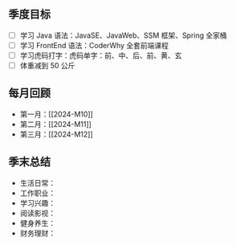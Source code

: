 ## 季度目标

- [ ] 学习 Java 语法：JavaSE、JavaWeb、SSM 框架、Spring 全家桶
- [ ] 学习 FrontEnd 语法：CoderWhy 全套前端课程
- [ ] 学习虎码打字：虎码单字：前、中、后、前、黄、玄
- [ ] 体重减到 50 公斤

## 每月回顾

- 第一月：[[2024-M10]]
- 第二月：[[2024-M11]]
- 第三月：[[2024-M12]]

## 季末总结

- 生活日常：
- 工作职业：
- 学习兴趣：
- 阅读影视：
- 健身养生：
- 财务理财：
